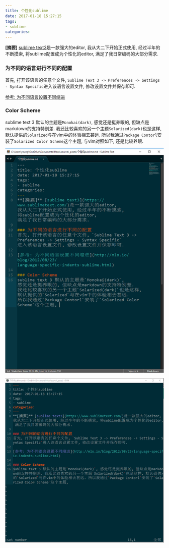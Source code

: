 ```yaml
---
title: 个性化sublime
date: 2017-01-18 15:27:15
tags:
- sublime
categories:
---
```

**[摘要]** [sublime text3](https://www.sublimetext.com/)是一款强大的editor, 我从大二下开始正式使用, 经过半年的不断摸索, 将sublime配置成为个性化的editor, 满足了我日常编码的大部分需求.

### 为不同的语言进行不同的配置
首先, 打开该语言的任意个文件, `Sublime Text 3 -> Preferences -> Settings - Syntax Specific`进入该语言设置文件, 修改设置文件并保存即可.

[参考: 为不同语言设置不同缩进](http://mlo.io/blog/2012/08/23/language-specific-indents-sublime.html)

### Color Scheme
sublime text 3 默认的主题是`Monokai(dark)`, 感觉还是挺养眼的, 但缺点是markdown的支持特别差. 我还比较喜欢的另一个主题`Solarized(dark)`也是这样, 默认提供的`Solarized`与在vim中的体验相去甚远. 所以我通过`Package Contorl`安装了`Solarized Color Scheme`这个主题, 与vim对照如下, 还是比较养眼.

![Solarized optimized for sublime](../assets/sublime-solarized-optimized.PNG)

![Solarized for vim](../assets/vim-solarized.PNG)